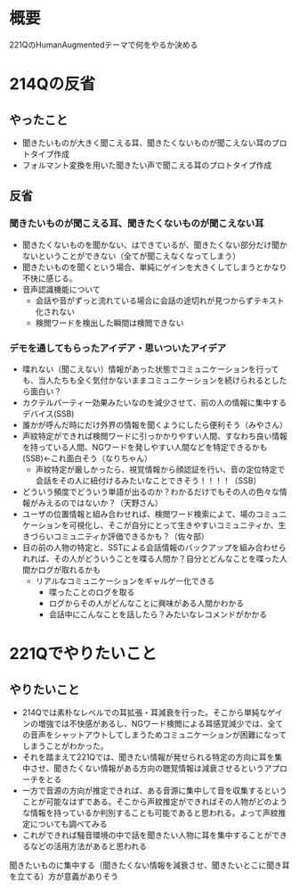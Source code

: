 # 概要
221QのHumanAugmentedテーマで何をやるか決める
# 214Qの反省
## やったこと
- 聞きたいものが大きく聞こえる耳、聞きたくないものが聞こえない耳のプロトタイプ作成
- フォルマント変換を用いた聞きたい声で聞こえる耳のプロトタイプ作成
## 反省
### 聞きたいものが聞こえる耳、聞きたくないものが聞こえない耳
- 聞きたくないものを聞かない、はできているが、聞きたくない部分だけ聞かないということができない（全てが聞こえなくなってしまう）
- 聞きたいものを聞くという場合、単純にゲインを大きくしてしまうとかなり不快に感じる。
- 音声認識機能について
    - 会話や音がずっと流れている場合に会話の途切れが見つからずテキスト化されない
    - 検閲ワードを検出した瞬間は検閲できない
### デモを通してもらったアイデア・思いついたアイデア
- 喋れない（聞こえない）情報があった状態でコミュニケーションを行っても、当人たちも全く気付かないままコミュニケーションを続けられるとしたら面白い？
- カクテルパーティー効果みたいなのを減少させて、前の人の情報に集中するデバイス(SSB)
- 誰かが呼んだ時にだけ外界の情報を聞くようにしたら便利そう（みやさん）
- 声紋特定ができれば検閲ワードに引っかかりやすい人間、すなわち良い情報を持っている人間、NGワードを発しやすい人間などを特定できるかも(SSB)←これ面白そう（なりちゃん）
    - 声紋特定が厳しかったら、視覚情報から顔認証を行い、音の定位特定で会話をその人に紐付けるみたいなことできそう！！！！（SSB）
- どういう頻度でどういう単語が出るのか？わかるだけでもその人の色々な情報がみえるのではないか？（天野さん）
- ユーザの位置情報と組み合わせれば、検閲ワード検索によて、場のコミュニケーションを可視化し、そこが自分にとって生きやすいコミュニティか、生きづらいコミュニティか評価できるかも？（佐々部）
- 目の前の人物の特定と、SSTによる会話情報のバックアップを組み合わせられれば、その人がどういうことを喋る人間か？自分とどんなことを喋った人間かログが取れるかも
    - リアルなコミュニケーションをギャルゲー化できる
        - 喋ったことのログを取る
        - ログからその人がどんなことに興味がある人間かわかる
        - 会話中にこんなことを話したら？みたいなレコメンドがかかる
# 221Qでやりたいこと
## やりたいこと
- 214Qでは素朴なレベルでの耳拡張・耳減衰を行った。そこから単純なゲインの増強では不快感があるし、NGワード検閲による耳感覚減少では、全ての音声をシャットアウトしてしまうためコミュニケーションが困難になってしまうことがわかった。
- それを踏まえて221Qでは、聞きたい情報が発せられる特定の方向に耳を集中させ、聞きたくない情報がある方向の聴覚情報は減衰させるというアプローチをとる
- 一方で音源の方向が推定できれば、ある音源に集中して音を収集するということが可能なはずである。そこから声紋推定ができればその人物がどのような情報を持っているか判別することも可能であると思われる。よって声紋推定についても調べてみる
- これができれば騒音環境の中で話を聞きたい人物に耳を集中することができるなどの活用方法があると思われる



聞きたいものに集中する（聞きたくない情報を減衰させ、聞きたいとこに聞き耳を立てる）方が意義がありそう